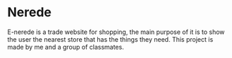 # Nerede
E-nerede is a trade website for shopping, the main purpose of it is to show the user the nearest store that has the things they need.
This project is made by me and a group of classmates.

